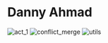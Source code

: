 # Danny Ahmad
![act_1](https://github.com/daniql/ECE444-F2023-Assignment1/assets/43858798/a6fc8eb1-0fbf-4c5e-80b0-39580770ec91)
![conflict_merge](https://github.com/daniql/ECE444-F2023-Assignment1/assets/43858798/cc6d9b29-b355-4c3b-8f04-20a57839dd00)
![utils](https://github.com/daniql/ECE444-F2023-Assignment1/assets/43858798/581c16e3-423b-4801-99e2-6e1b9b5cc325)
